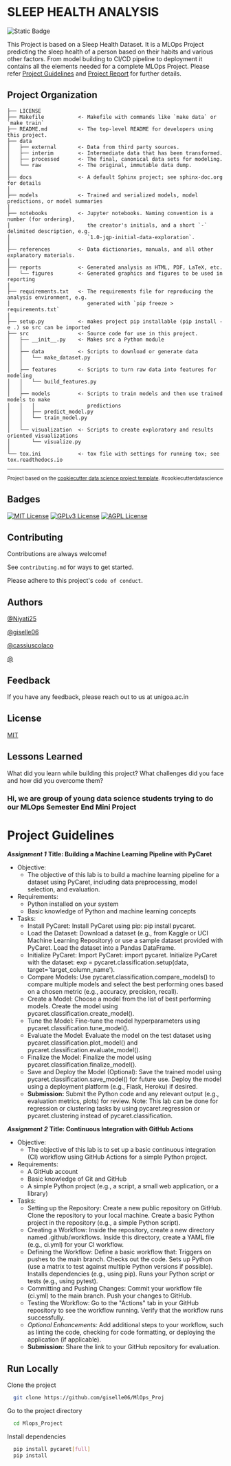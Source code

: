 # SLEEP HEALTH ANALYSIS 
![Static Badge](https://img.shields.io/badge/MLOps_Project-Data_Science?logoColor=FFBE98)

This Project is based on a Sleep Health Dataset. It is a MLOps Project predicting the sleep health of a person based on their habits and various other factors. From model building to CI/CD pipeline to deployment it contains all the elements needed for a complete MLOps Project. Please refer [Project Guidelines](README.md) and [Project Report]() for further details.


Project Organization
------------

    ├── LICENSE
    ├── Makefile           <- Makefile with commands like `make data` or `make train`
    ├── README.md          <- The top-level README for developers using this project.
    ├── data
    │   ├── external       <- Data from third party sources.
    │   ├── interim        <- Intermediate data that has been transformed.
    │   ├── processed      <- The final, canonical data sets for modeling.
    │   └── raw            <- The original, immutable data dump.
    │
    ├── docs               <- A default Sphinx project; see sphinx-doc.org for details
    │
    ├── models             <- Trained and serialized models, model predictions, or model summaries
    │
    ├── notebooks          <- Jupyter notebooks. Naming convention is a number (for ordering),
    │                         the creator's initials, and a short `-` delimited description, e.g.
    │                         `1.0-jqp-initial-data-exploration`.
    │
    ├── references         <- Data dictionaries, manuals, and all other explanatory materials.
    │
    ├── reports            <- Generated analysis as HTML, PDF, LaTeX, etc.
    │   └── figures        <- Generated graphics and figures to be used in reporting
    │
    ├── requirements.txt   <- The requirements file for reproducing the analysis environment, e.g.
    │                         generated with `pip freeze > requirements.txt`
    │
    ├── setup.py           <- makes project pip installable (pip install -e .) so src can be imported
    ├── src                <- Source code for use in this project.
    │   ├── __init__.py    <- Makes src a Python module
    │   │
    │   ├── data           <- Scripts to download or generate data
    │   │   └── make_dataset.py
    │   │
    │   ├── features       <- Scripts to turn raw data into features for modeling
    │   │   └── build_features.py
    │   │
    │   ├── models         <- Scripts to train models and then use trained models to make
    │   │   │                 predictions
    │   │   ├── predict_model.py
    │   │   └── train_model.py
    │   │
    │   └── visualization  <- Scripts to create exploratory and results oriented visualizations
    │       └── visualize.py
    │
    └── tox.ini            <- tox file with settings for running tox; see tox.readthedocs.io


--------

<p><small>Project based on the <a target="_blank" href="https://drivendata.github.io/cookiecutter-data-science/">cookiecutter data science project template</a>. #cookiecutterdatascience</small></p>


## Badges
[![MIT License](https://img.shields.io/badge/License-MIT-green.svg)](https://choosealicense.com/licenses/mit/)
[![GPLv3 License](https://img.shields.io/badge/License-GPL%20v3-yellow.svg)](https://opensource.org/licenses/)
[![AGPL License](https://img.shields.io/badge/License-AGPL-blue.svg)](http://www.gnu.org/licenses/agpl-3.0)

## Contributing

Contributions are always welcome!

See `contributing.md` for ways to get started.

Please adhere to this project's `code of conduct`.


## Authors

[@Niyati25](https://www.github.com/Niyati25)

[@giselle06](https://www.github.com/giselle06)

[@cassiuscolaco](https://github.com/cassiuscolaco)

[@](https://www.github.com/)


## Feedback

If you have any feedback, please reach out to us at unigoa.ac.in


## License

[MIT](https://choosealicense.com/licenses/mit/)


## Lessons Learned

What did you learn while building this project? What challenges did you face and how did you overcome them?


### Hi, we are group of young data science students trying to do our MLOps Semester End Mini Project

# Project Guidelines
**_Assignment 1_**
**Title: Building a Machine Learning Pipeline with PyCaret**
* Objective: 
     - The objective of this lab is to build a machine learning pipeline for a dataset using PyCaret, including data preprocessing, model selection, and evaluation.
* Requirements:
     - Python installed on your system
     - Basic knowledge of Python and machine learning concepts
* Tasks:
     - Install PyCaret:
          Install PyCaret using pip: pip install pycaret.
     - Load the Dataset:
          Download a dataset (e.g., from Kaggle or UCI Machine Learning Repository) or use a sample dataset provided with PyCaret.
          Load the dataset into a Pandas DataFrame.
     - Initialize PyCaret:
          Import PyCaret: import pycaret.
          Initialize PyCaret with the dataset: exp = pycaret.classification.setup(data, target='target_column_name').
     - Compare Models:
          Use pycaret.classification.compare_models() to compare multiple models and select the best performing ones based on a chosen metric (e.g., accuracy, precision, recall).
     - Create a Model:
          Choose a model from the list of best performing models.
          Create the model using pycaret.classification.create_model().
     - Tune the Model:
          Fine-tune the model hyperparameters using pycaret.classification.tune_model().
     - Evaluate the Model:
          Evaluate the model on the test dataset using pycaret.classification.plot_model() and pycaret.classification.evaluate_model().
     - Finalize the Model:
          Finalize the model using pycaret.classification.finalize_model().
     - Save and Deploy the Model (Optional):
          Save the trained model using pycaret.classification.save_model() for future use.
          Deploy the model using a deployment platform (e.g., Flask, Heroku) if desired.
     - **Submission:**
          Submit the Python code and any relevant output (e.g., evaluation metrics, plots) for review.
          Note: This lab can be done for regression or clustering tasks by using pycaret.regression or pycaret.clustering instead of pycaret.classification.

**_Assignment 2_**
**Title: Continuous Integration with GitHub Actions**
* Objective: 
     - The objective of this lab is to set up a basic continuous integration (CI) workflow using GitHub Actions for a simple Python project.
* Requirements:
     - A GitHub account
     - Basic knowledge of Git and GitHub
     - A simple Python project (e.g., a script, a small web application, or a library)
* Tasks:
     - Setting up the Repository:
          Create a new public repository on GitHub.
          Clone the repository to your local machine.
          Create a basic Python project in the repository (e.g., a simple Python script).
     - Creating a Workflow:
          Inside the repository, create a new directory named .github/workflows.
          Inside this directory, create a YAML file (e.g., ci.yml) for your CI workflow.
     - Defining the Workflow:
          Define a basic workflow that:
          Triggers on pushes to the main branch.
          Checks out the code.
          Sets up Python (use a matrix to test against multiple Python versions if possible).
          Installs dependencies (e.g., using pip).
          Runs your Python script or tests (e.g., using pytest).
     - Committing and Pushing Changes:
          Commit your workflow file (ci.yml) to the main branch.
          Push your changes to GitHub.
     - Testing the Workflow:
          Go to the &quot;Actions&quot; tab in your GitHub repository to see the workflow running.
          Verify that the workflow runs successfully.
     - *Optional Enhancements:*
     Add additional steps to your workflow, such as linting the code, checking for code formatting, or
     deploying the application (if applicable).
     - **Submission:**
     Share the link to your GitHub repository for evaluation.


## Run Locally

Clone the project

```bash
  git clone https://github.com/giselle06/MlOps_Proj
```

Go to the project directory

```bash
  cd Mlops_Project
```

Install dependencies

```bash
  pip install pycaret[full]
  pip install 

```



